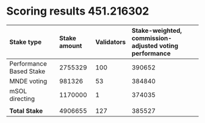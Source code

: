 # Scoring results 451.216302

| Stake type              | Stake amount | Validators | Stake-weighted, commission-adjusted voting performance |
|:------------------------|:-------------|:-----------|:-------------------------------------------------------|
| Performance Based Stake | 2755329      | 100        | 390652                                                 |
| MNDE voting             | 981326       | 53         | 384840                                                 |
| mSOL directing          | 1170000      | 1          | 374035                                                 |
|                         |              |            |                                                        |
| **Total Stake**         | 4906655      | 127        | 385527                                                 |
